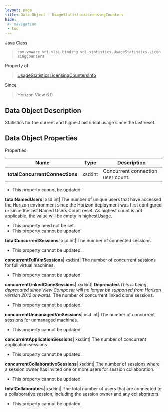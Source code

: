 ```yaml
---
layout: page
title: Data Object - UsageStatisticsLicensingCounters
hide:
 #- navigation
 - toc
---
```






Java Class  
> `com.vmware.vdi.vlsi.binding.vdi.statistics.UsageStatistics.LicensingCounters`

Property of  
> [UsageStatisticsLicensingCountersInfo](vdi.statistics.UsageStatistics.LicensingCountersInfo.md#field_detail)

Since  
> Horizon View 6.0


## Data Object Description 

Statistics for the current and highest historical usage since the last reset. 

## Data Object Properties

Properties

Name |  Type |  Description   
---|---|---  
**totalConcurrentConnections**|  xsd:int|  Concurrent connection user count.   


 * This property cannot be updated.

  
**totalNamedUsers**|  xsd:int|  The number of unique users that have accessed the Horizon environment since the Horizon deployment was first configured or since the last Named Users Count reset. As highest count is not applicable, the value will be empty in [highestUsage](vdi.statistics.UsageStatistics.LicensingCountersInfo.md#highestUsage).   


 * This property need not be set.
 * This property cannot be updated.

  
**totalConcurrentSessions**|  xsd:int|  The number of connected sessions.   


 * This property cannot be updated.

  
**concurrentFullVmSessions**|  xsd:int|  The number of concurrent sessions for full virtual machines.   


 * This property cannot be updated.

  
**concurrentLinkedCloneSessions**|  xsd:int| **Deprecated.**_This is being deprecated since View Composer will no longer be supported from Horizon version 2012 onwards._ The number of concurrent linked clone sessions.   


 * This property cannot be updated.

  
**concurrentUnmanagedVmSessions**|  xsd:int|  The number of concurrent sessions for unmanaged machines.   


 * This property cannot be updated.

  
**concurrentApplicationSessions**|  xsd:int|  The number of concurrent application sessions.   


 * This property cannot be updated.

  
**concurrentCollaborativeSessions**|  xsd:int|  The number of sessions where a session owner has invited one or more users for session collaboration.   


 * This property cannot be updated.

  
**totalCollaborators**|  xsd:int|  The total number of users that are connected to a collaborative session, including the session owner and any collaborators.   


 * This property cannot be updated.

  
  
  
   
  
  
